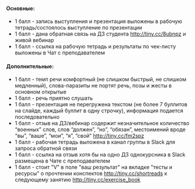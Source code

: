 #### Основные:
+ 1 балл - запись выступления и презентация выложены в рабочую тетрадь/состоялось выступление по презентации
+ 1 балл - дана обратная связь на ДЗ студента http://tiny.cc/8ubnpz и живой вебинар
+ 1 балл - ссылка на рабочую тетрадь и результаты по чек-листу выложены в Чат с преподавателем

#### Дополнительные:
+ 1 балл - темп речи комфортный (не слишком быстрый, не слишком медленный), слова-паразиты не портят речь, позы и жесты в основном открытые
+ 1 балл - речь приятно слушать
+ 1 балл - презентация не перегружена текстом (не более 7 буллитов на слайде, каждый буллит в одну строчку), информация подается последовательно
+ 1 балл - отзыв на ДЗ/вебинар содержит незначительное количество “военных” слов, слов “должен”, “но”, “обязан”, местоимений вроде “вы”, “ваше”, “мои”, “я”, “свой” http://tiny.cc/fm2spz
+ 1 балл - рабочая тетрадь выложена в канал группы в Slack для запроса обратной связи
+ 1 балл - ссылка на отзыв хотя бы на одно ДЗ однокурсника в Slack размещена в Чате с преподавателем
+ 1 балл - стоит "V" в поле "ваш результат" на вкладке "тесты и ресурсы" о прочтении конспектов http://tiny.cc/shortreads к следующему занятию http://tiny.cc/exercise_book
